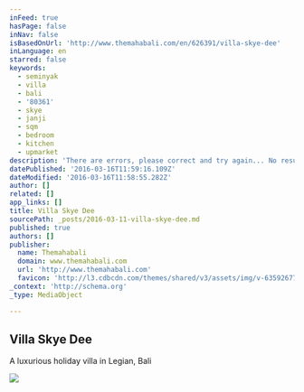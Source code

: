 ```yaml
---
inFeed: true
hasPage: false
inNav: false
isBasedOnUrl: 'http://www.themahabali.com/en/626391/villa-skye-dee'
inLanguage: en
starred: false
keywords:
  - seminyak
  - villa
  - bali
  - '80361'
  - skye
  - janji
  - sqm
  - bedroom
  - kitchen
  - upmarket
description: 'There are errors, please correct and try again... No results found matching your search criteria. Showing all properties instead. Jl. Sri Rama Gang Janji, Seminyak, 80361, Indonesia 7 3 SQM 650 wifi A/C Pool Villa Skye Dee is a luxurious holiday villa in Bali, set on 650 sqm of land.'
datePublished: '2016-03-16T11:59:16.109Z'
dateModified: '2016-03-16T11:58:55.282Z'
author: []
related: []
app_links: []
title: Villa Skye Dee
sourcePath: _posts/2016-03-11-villa-skye-dee.md
published: true
authors: []
publisher:
  name: Themahabali
  domain: www.themahabali.com
  url: 'http://www.themahabali.com'
  favicon: 'http://l3.cdbcdn.com/themes/shared/v3/assets/img/v-635926770992479107/nonicon.ico?f=18'
_context: 'http://schema.org'
_type: MediaObject

---
```

<article style=""><h1>Villa Skye Dee</h1><p>A luxurious holiday villa in Legian, Bali</p><img src="https://s3-us-west-2.amazonaws.com/the-grid-img/p/ff8f25c0f39db5f66d5e9bb6ddd5d13017c70165.jpg" /></article>